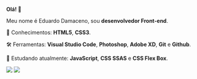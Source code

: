 <p align="left">
  <strong>Olá! 👋</strong>   
</p>
<p align="left">
  Meu nome é Eduardo Damaceno, sou <strong>desenvolvedor Front-end</strong>.
</p>

<p align="left">
  🚀 Conhecimentos: <strong>HTML5</strong>, <strong>CSS3</strong>.
</p>

<p align="left">
  🛠️ Ferramentas: <strong>Visual Studio Code</strong>, <strong>Photoshop</strong>, <strong>Adobe XD</strong>, <strong>Git</strong> e <strong>Github</strong>.
</p>

<p align="left">
  🌱 Estudando atualmente: <strong>JavaScript</strong>,  <strong>CSS SSAS</strong> e <strong>CSS Flex Box</strong>.
</p>

<p align="left">
  <a href="mailto:eduardodam.contato@gmail.com" target="_blank"><img src="https://img.shields.io/badge/Gmail-D14836?style=for-the-badge&logo=gmail&logoColor=white"></a>
  <a href="https://www.linkedin.com/in/guilhermemagno/" target="_blank"><img src="https://img.shields.io/badge/LinkedIn-0077B5?style=for-the-badge&logo=linkedin&logoColor=white"></a>
<p>

